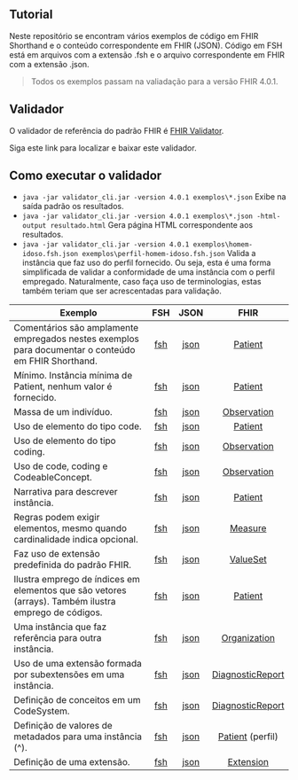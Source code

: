 ## Tutorial

Neste repositório se encontram vários exemplos
de código em FHIR Shorthand e o conteúdo correspondente
em FHIR (JSON). Código em FSH está em arquivos com a extensão .fsh e o
arquivo correspondente em FHIR com a extensão .json.

> Todos os exemplos passam na valiadação para a versão FHIR 4.0.1.

## Validador

O validador de referência do padrão FHIR é [FHIR Validator](https://confluence.hl7.org/display/FHIR/Using+the+FHIR+Validator#UsingtheFHIRValidator-ValidatingReferences).

Siga este link para localizar e baixar este validador.

## Como executar o validador

- `java -jar validator_cli.jar -version 4.0.1 exemplos\*.json` Exibe na saída padrão os resultados.
- `java -jar validator_cli.jar -version 4.0.1 exemplos\*.json -html-output resultado.html` Gera página HTML correspondente aos resultados.
- `java -jar validator_cli.jar -version 4.0.1 exemplos\homem-idoso.fsh.json exemplos\perfil-homem-idoso.fsh.json` Valida a instância que faz uso do perfil fornecido. Ou seja, esta é uma forma simplificada de validar a conformidade de uma instância com o perfil empregado. Naturalmente, caso faça uso de terminologias, estas também teriam que ser acrescentadas para validação.

| Exemplo |  FSH  |  JSON |  FHIR |
| ------- | :---: | :---: | :---: |
| Comentários são amplamente empregados nestes exemplos para documentar o conteúdo em FHIR Shorthand. | [fsh](exemplos/comentarios.fsh) | [json](exemplos/comentarios.fsh.json) | [Patient](https://hl7.org/fhir/r4/patient.html) |
| Mínimo. Instância mínima de Patient, nenhum valor é fornecido. | [fsh](exemplos/minimo.fsh) | [json](exemplos/minimo.fsh.json) | [Patient](https://hl7.org/fhir/r4/patient.html) |
| Massa de um indivíduo. | [fsh](exemplos/massa.fsh) | [json](exemplos/massa.fsh.json) | [Observation](https://hl7.org/fhir/r4/observation.html) |
| Uso de elemento do tipo code. | [fsh](exemplos/codes.fsh) | [json](exemplos/codes.fsh.json) | [Patient](https://hl7.org/fhir/r4/patient.html) |
| Uso de elemento do tipo coding. | [fsh](exemplos/codings.fsh) | [json](exemplos/codings.fsh.json) | [Observation](https://hl7.org/fhir/r4/observation.html) |
| Uso de code, coding e CodeableConcept. | [fsh](exemplos/codings-alternativo.fsh) | [json](exemplos/codings-alternativo.fsh.json) | [Observation](https://hl7.org/fhir/r4/observation.html) |
| Narrativa para descrever instância. | [fsh](exemplos/narrativa.fsh) | [json](exemplos/narrativa.fsh.json) | [Patient](https://hl7.org/fhir/r4/patient.html) |
| Regras podem exigir elementos, mesmo quando cardinalidade indica opcional. | [fsh](exemplos/medida-regra.fsh) | [json](exemplos/medida-regra.fsh.json) | [Measure](https://hl7.org/fhir/r4/measure.html) |
| Faz uso de extensão predefinida do padrão FHIR. | [fsh](exemplos/extensao-uso.fsh) | [json](exemplos/extensao-uso.fsh.json) | [ValueSet](https://hl7.org/fhir/r4/valueset.html) |
| Ilustra emprego de índices em elementos que são vetores (arrays). Também ilustra emprego de códigos. | [fsh](exemplos/indices-arrays.fsh) | [json](exemplos/indices-arrays.fsh.json) | [Patient](https://hl7.org/fhir/r4/patient.html) |
| Uma instância que faz referência para outra instância. | [fsh](exemplos/referencia.fsh) | [json](exemplos/referencia.fsh.json) | [Organization](https://hl7.org/fhir/r4/organization.html) |
| Uso de uma extensão formada por subextensões em uma instância. | [fsh](exemplos/subextensoes-uso.fsh) | [json](exemplos/subextensoes-uso.fsh.json) | [DiagnosticReport](https://hl7.org/fhir/r4/diagnosticreport.html) |
| Definição de conceitos em um CodeSystem. | [fsh](exemplos/percepcao-altura.fsh) | [json](exemplos/percepcao-altura.fsh.json) | [DiagnosticReport](https://hl7.org/fhir/r4/diagnosticreport.html) |
| Definição de valores de metadados para uma instância (^). | [fsh](exemplos/circunflexo-elementdefinition.fsh) | [json](exemplos/circunflexo-elementdefinition.fsh.json) | [Patient](https://hl7.org/fhir/r4/patient.html) (perfil) |
| Definição de uma extensão. | [fsh](exemplos/circunflexo-extension.fsh) | [json](exemplos/circunflexo-extension.fsh.json) | [Extension](https://hl7.org/fhir/r4/extension.html) |
